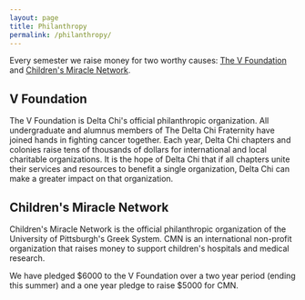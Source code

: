```yaml
---
layout: page
title: Philanthropy
permalink: /philanthropy/
---
```

Every semester we raise money for two worthy causes: [The V Foundation](http://www.jimmyv.org/) and [Children's Miracle Network](https://giveamiracle.childrensmiraclenetworkhospitals.org/).

## V Foundation ##
The V Foundation is Delta Chi's official philanthropic organization. All undergraduate and alumnus members of The Delta Chi Fraternity have joined hands in fighting cancer together. 
Each year, Delta Chi chapters and colonies raise tens of thousands of dollars for international and local charitable organizations. It is the hope of Delta Chi that if all chapters unite 
their services and resources to benefit a single organization, Delta Chi can make a greater impact on that organization.

## Children's Miracle Network ##
Children's Miracle Network is the official philanthropic organization of the University of Pittsburgh's Greek System. CMN is an international non-profit organization 
that raises money to support children's hospitals and medical research.

We have pledged $6000 to the V Foundation over a two year period (ending this summer) and a one year pledge to raise $5000 for CMN.